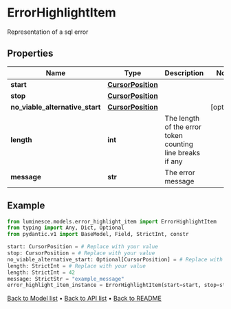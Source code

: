 # ErrorHighlightItem

Representation of a sql error
## Properties
Name | Type | Description | Notes
------------ | ------------- | ------------- | -------------
**start** | [**CursorPosition**](CursorPosition.md) |  | 
**stop** | [**CursorPosition**](CursorPosition.md) |  | 
**no_viable_alternative_start** | [**CursorPosition**](CursorPosition.md) |  | [optional] 
**length** | **int** | The length of the error token counting line breaks if any | 
**message** | **str** | The error message | 
## Example

```python
from luminesce.models.error_highlight_item import ErrorHighlightItem
from typing import Any, Dict, Optional
from pydantic.v1 import BaseModel, Field, StrictInt, constr

start: CursorPosition = # Replace with your value
stop: CursorPosition = # Replace with your value
no_viable_alternative_start: Optional[CursorPosition] = # Replace with your value
length: StrictInt = # Replace with your value
length: StrictInt = 42
message: StrictStr = "example_message"
error_highlight_item_instance = ErrorHighlightItem(start=start, stop=stop, no_viable_alternative_start=no_viable_alternative_start, length=length, message=message)

```

[Back to Model list](../README.md#documentation-for-models) &#8226; [Back to API list](../README.md#documentation-for-api-endpoints) &#8226; [Back to README](../README.md)

